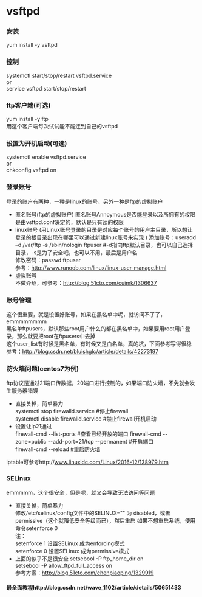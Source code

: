 # vsftpd

### 安装
yum install -y vsftpd  

### 控制
systemctl start/stop/restart vsftpd.service  
or  
service vsftpd start/stop/restart  

### ftp客户端(可选)
yum install -y ftp  
用这个客户端每次试试能不能连到自己的vsftpd  

### 设置为开机启动(可选)
systemctl enable vsftpd.service   
or    
chkconfig vsftpd on  

### 登录账号
登录的账户有两种，一种是linux的账号，另外一种是ftp的虚拟账户
* 匿名账号(ftp的虚拟账户)
匿名账号Annoymous是否能登录以及所拥有的权限是由vsftpd.conf决定的，默认是只有读的权限  
* linux账号
(用Linux账号登录的目录是对应每个账号的用户主目录，所以想让登录的根目录出现在哪里可以通过新建linux账号来实现  )
添加账号：useradd –d /var/ftp -s /sbin/nologin ftpuser  #-d指向ftp默认目录，也可以自己选择目录，-s是为了安全吧，也可以不用，最后是用户名  
修改密码：passwd ftpuser  
参考：http://www.runoob.com/linux/linux-user-manage.html  
* 虚拟账号  
不做介绍，可参考：http://blog.51cto.com/cuimk/1306637  

### 账号管理
这个很重要，就是设置好账号，如果在黑名单中呢，就访问不了了，emmmmmmmm  
黑名单ftpusers，默认那些root用户什么的都在黑名单中，如果要用root用户登录，那么就要把root在ftpusers中去掉  
这个user_list有时候是黑名单，有时候又是白名单，真的坑，下面参考写得很稳  
参考：http://blog.csdn.net/bluishglc/article/details/42273197  

### 防火墙问题(centos7为例)
ftp协议是通过21端口传数据，20端口进行控制的，如果端口防火墙，不免就会发生服务器错误  
* 直接关掉，简单暴力  
systemctl stop firewalld.service #停止firewall  
systemctl disable firewalld.service #禁止firewall开机启动  
* 设置让ip21通过  
firewall-cmd --list-ports #查看已经开放的端口
firewall-cmd --zone=public --add-port=21/tcp --permanent  #开启端口  
firewall-cmd --reload  #重启防火墙

iptable可参考http://www.linuxidc.com/Linux/2016-12/138979.htm  

### SELinux
emmmmm，这个很安全，但是呢，就又会导致无法访问等问题  
* 直接关掉，简单暴力  
修改/etc/selinux/config文件中的SELINUX="" 为 disabled，或者permissive（这个就降低安全等级而已），然后重启 
如果不想重启系统，使用命令setenforce 0  
注：  
setenforce 1 设置SELinux 成为enforcing模式  
setenforce 0 设置SELinux 成为permissive模式  
* 上面的似乎不是很安全
setsebool -P ftp_home_dir on  
setsebool -P allow_ftpd_full_access on  
参考方案：http://blog.51cto.com/chenpiaoping/1329919   

#### 最全面教程http://blog.csdn.net/wave_1102/article/details/50651433
